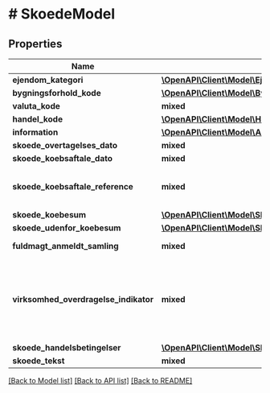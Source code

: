 # # SkoedeModel

## Properties

Name | Type | Description | Notes
------------ | ------------- | ------------- | -------------
**ejendom_kategori** | [**\OpenAPI\Client\Model\EjendomKategoriModel**](EjendomKategoriModel.md) |  |
**bygningsforhold_kode** | [**\OpenAPI\Client\Model\BygningsforholdKodeEnum**](BygningsforholdKodeEnum.md) |  | [optional]
**valuta_kode** | **mixed** | ISO 4217 valutakode. | [optional]
**handel_kode** | [**\OpenAPI\Client\Model\HandelKodeEnum**](HandelKodeEnum.md) |  |
**information** | [**\OpenAPI\Client\Model\AdkomstInformationModel**](AdkomstInformationModel.md) |  | [optional]
**skoede_overtagelses_dato** | **mixed** | SkoedeOvertagelsesDato. |
**skoede_koebsaftale_dato** | **mixed** | SkoedeKoebsaftaleDato. | [optional]
**skoede_koebsaftale_reference** | **mixed** | Angiver et eventuelt internt referencenummer hos brugeren for købsaftalen.. | [optional]
**skoede_koebesum** | [**\OpenAPI\Client\Model\SkoedeKoebesumModel**](SkoedeKoebesumModel.md) |  |
**skoede_udenfor_koebesum** | [**\OpenAPI\Client\Model\SkoedeUdenforKoebesumModel**](SkoedeUdenforKoebesumModel.md) |  | [optional]
**fuldmagt_anmeldt_samling** | **mixed** | Samling af anmeldte fuldmagter. | [optional]
**virksomhed_overdragelse_indikator** | **mixed** | True angiver at ejendommen overdrages som led i en virksomhedsoverdragelse. False angiver at ejendommen ikke overdrages som led i en virksomhedsoverdragelse. |
**skoede_handelsbetingelser** | [**\OpenAPI\Client\Model\SkoedeHandelsbetingelserModel**](SkoedeHandelsbetingelserModel.md) |  | [optional]
**skoede_tekst** | **mixed** | Skødetekst | [optional]

[[Back to Model list]](../../README.md#models) [[Back to API list]](../../README.md#endpoints) [[Back to README]](../../README.md)
